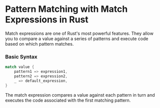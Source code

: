 # Pattern Matching with Match Expressions in Rust

Match expressions are one of Rust's most powerful features. They allow you to compare a value against a series of patterns and execute code based on which pattern matches.

### Basic Syntax

```rust
match value {
    pattern1 => expression1,
    pattern2 => expression2,
    _ => default_expression,
}
```

The match expression compares a value against each pattern in turn and executes the code associated with the first matching pattern.

